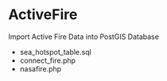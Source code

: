 # ActiveFire
Import Active Fire Data into PostGIS Database

- sea_hotspot_table.sql
- connect_fire.php
- nasafire.php

